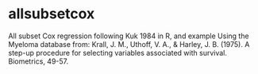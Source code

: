 # allsubsetcox
All subset Cox regression following Kuk 1984 in R, and example Using the Myeloma database from: Krall, J. M., Uthoff, V. A., & Harley, J. B. (1975). A step-up procedure for selecting variables associated with survival. Biometrics, 49-57.

